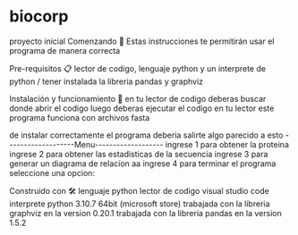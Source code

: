 # biocorp
proyecto inicial Comenzando 🚀 Estas instrucciones te permitirán usar el programa de manera correcta

Pre-requisitos 📋 lector de codigo, lenguaje python y un interprete de python / tener instalada la libreria pandas y graphviz

Instalación y funcionamiento 🔧 en tu lector de codigo deberas buscar donde abrir el codigo luego deberas ejecutar el codigo en tu lector
este programa funciona con archivos fasta

de instalar correctamente el programa deberia salirte algo parecido a esto
-------------------Menu-------------------
ingrese 1 para obtener la proteina 
ingrese 2 para obtener las estadisticas de la secuencia
ingrese 3 para generar un diagrama de relacion aa
ingrese 4 para terminar el programa
seleccione una opcion:


Construido con 🛠️ lenguaje python lector de codigo visual studio code interprete python 3.10.7 64bit (microsoft store)
trabajada con la libreria graphviz en la version 0.20.1 
trabajada con la libreria pandas en la version 1.5.2 
